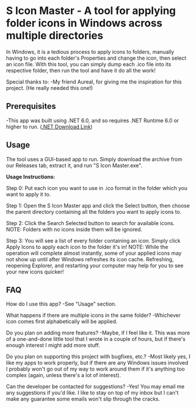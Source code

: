 # S Icon Master - A tool for applying folder icons in Windows across multiple directories
In Windows, it is a tedious process to apply icons to folders, manually having to go into each folder's Properties and change the icon, then select an icon file. With this tool, you can simply dump each .ico file into its respective folder, then run the tool and have it do all the work!

Special thanks to:
-My friend Aureal, for giving me the inspiration for this project. (He really needed this one!)

## Prerequisites
-This app was built using .NET 6.0, and so requires .NET Runtime 6.0 or higher to run. ([.NET Download Link](https://dotnet.microsoft.com/en-us/download))

## Usage
The tool uses a GUI-based app to run. Simply download the archive from our Releases tab, extract it, and run "S Icon Master.exe".

<b>Usage Instructions:</b>

Step 0: Put each icon you want to use in .ico format in the folder which you want to apply it to.


Step 1: Open the S Icon Master app and click the Select button, then choose the parent directory containing all the folders you want to apply icons to.


Step 2: Click the Search Selected button to search for available icons. NOTE: Folders with no icons inside them will be ignored.


Step 3: You will see a list of every folder containing an icon. Simply click Apply Icons to apply each icon to the folder it's in! NOTE: While the operation will complete almost instantly, some of your applied icons may not show up until after Windows refreshes its icon cache. Refreshing, reopening Explorer, and restarting your computer may help for you to see your new icons quicker!

## FAQ
How do I use this app?
-See "Usage" section.

What happens if there are multiple icons in the same folder?
-Whichever icon comes first alphabetically will be applied.

Do you plan on adding more features?
-Maybe, if I feel like it. This was more of a one-and-done little tool that I wrote in a couple of hours, but if there's enough interest I might add more stuff.

Do you plan on supporting this project with bugfixes, etc.?
-Most likely yes, I like my apps to work properly, but if there are any Windows issues involved I probably won't go out of my way to work around them if it's anything too complex (again, unless there's a lot of interest).

Can the developer be contacted for suggestions?
-Yes! You may email me any suggestions if you'd like. I like to stay on top of my inbox but I can't make any guarantee some emails won't slip through the cracks.
